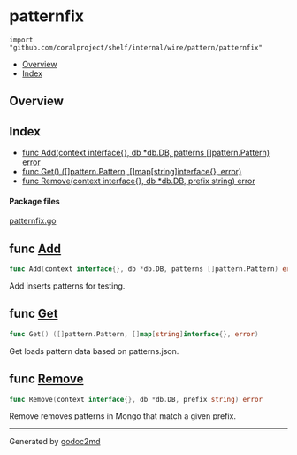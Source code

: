 

# patternfix
`import "github.com/coralproject/shelf/internal/wire/pattern/patternfix"`

* [Overview](#pkg-overview)
* [Index](#pkg-index)

## <a name="pkg-overview">Overview</a>



## <a name="pkg-index">Index</a>
* [func Add(context interface{}, db *db.DB, patterns []pattern.Pattern) error](#Add)
* [func Get() ([]pattern.Pattern, []map[string]interface{}, error)](#Get)
* [func Remove(context interface{}, db *db.DB, prefix string) error](#Remove)


#### <a name="pkg-files">Package files</a>
[patternfix.go](/src/github.com/coralproject/shelf/internal/wire/pattern/patternfix/patternfix.go) 





## <a name="Add">func</a> [Add](/src/target/patternfix.go?s=1079:1153#L42)
``` go
func Add(context interface{}, db *db.DB, patterns []pattern.Pattern) error
```
Add inserts patterns for testing.



## <a name="Get">func</a> [Get](/src/target/patternfix.go?s=397:460#L10)
``` go
func Get() ([]pattern.Pattern, []map[string]interface{}, error)
```
Get loads pattern data based on patterns.json.



## <a name="Remove">func</a> [Remove](/src/target/patternfix.go?s=1348:1412#L53)
``` go
func Remove(context interface{}, db *db.DB, prefix string) error
```
Remove removes patterns in Mongo that match a given prefix.








- - -
Generated by [godoc2md](http://godoc.org/github.com/davecheney/godoc2md)
